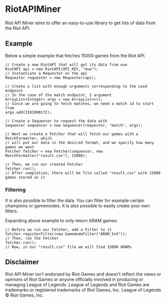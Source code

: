 # RiotAPIMiner

Riot API Miner aims to offer an easy-to-use library to get lots of data from the Riot API. 

## Example

Below a simple example that fetches 15000 games from the Riot API.

    // Create a new RiotAPI that will get its data from euw
    RiotAPI api = new RiotAPI(API_KEY, "euw");
	// Instantiate a Requester on the api
	Requester requester = new Requester(api);
	
	// Create a list with enough arguments corresponding to the used endpoint
	// In the case of the match endpoint, 1 argument
	ArrayList<Integer> args = new ArrayList<>();
	// Since we are going to fetch matches, we need a match id to start from
	args.add(3101990172);
	
	// Create a Sequencer to request the data with
	Sequencer sequencer = new Sequencer(requester, "match", args);
	
    // Next we create a Fetcher that will fetch our games with a MatchFormatter, which 
	// will put our data in the desired format, and we specify how many games we want
	Fetcher fetcher = new Fetcher(sequencer, new MatchFormatter("result.csv"), 15000);
	
	// Then, we run our created Fetcher
	fetcher.run();
	// After completion, there will be file called "result.csv" with 15000 games stored in it
	
### Filtering

It is also possible to filter the data. You can filter for example certain champions or gamemodes. It is also possible to easily create your own filters.

Expanding above example to only return ARAM games:

	// Before we run our Fetcher, add a Filter to it
	fetcher.registerFilter(new GamemodeFilter("ARAM_5x5"));
	// Then, run the Fetcher
	fetcher.run();
	// Now, in our "result.csv" file we will find 15000 ARAMs


## Disclaimer
Riot API Miner isn’t endorsed by Riot Games and doesn’t reflect the views or opinions of Riot Games or anyone officially involved in producing or managing League of Legends. League of Legends and Riot Games are trademarks or registered trademarks of Riot Games, Inc. League of Legends © Riot Games, Inc.
